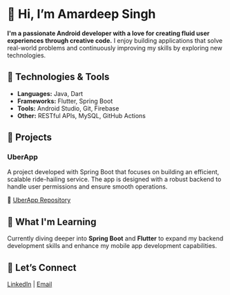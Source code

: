 # 👋 Hi, I’m Amardeep Singh 

**I'm a passionate Android developer with a love for creating fluid user experiences through creative code.** I enjoy building applications that solve real-world problems and continuously improving my skills by exploring new technologies.

## 🔧 Technologies & Tools

- **Languages:** Java, Dart
- **Frameworks:** Flutter, Spring Boot
- **Tools:** Android Studio, Git, Firebase
- **Other:** RESTful APIs, MySQL, GitHub Actions

## 🚀 Projects

### UberApp
A project developed with Spring Boot that focuses on building an efficient, scalable ride-hailing service. The app is designed with a robust backend to handle user permissions and ensure smooth operations.

🔗 [UberApp Repository](https://github.com/adsingh2602/UberApp)

## 🌱 What I'm Learning
Currently diving deeper into **Spring Boot** and **Flutter** to expand my backend development skills and enhance my mobile app development capabilities.

## 💬 Let’s Connect
[LinkedIn]( https://www.linkedin.com/in/amardeep-singh-90653823a/) | [Email](amardeepsingh2602@gmail.com)




